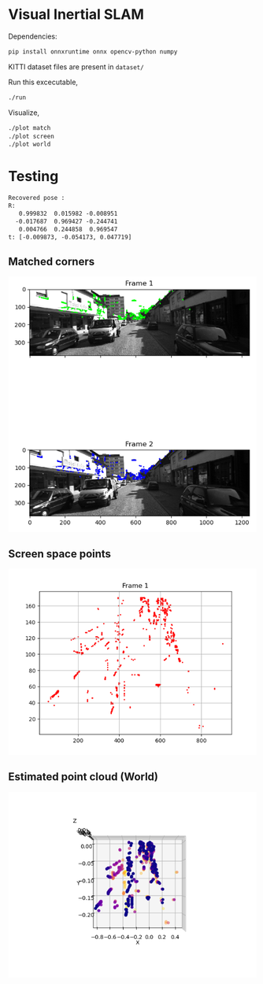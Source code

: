 # Visual Inertial SLAM
Dependencies:
```bash
pip install onnxruntime onnx opencv-python numpy
```

KITTI dataset files are present in `dataset/`

Run this excecutable,
```bash
./run
```

Visualize,
```bash
./plot match
./plot screen
./plot world
```

# Testing

```
Recovered pose :
R:
   0.999832  0.015982 -0.008951
  -0.017687  0.969427 -0.244741
   0.004766  0.244858  0.969547
t: [-0.009873, -0.054173, 0.047719]
```
## Matched corners
![Match](figs/match.png)

## Screen space points
![Screen](figs/screen.png)

## Estimated point cloud (World)
![World](figs/world.png)
